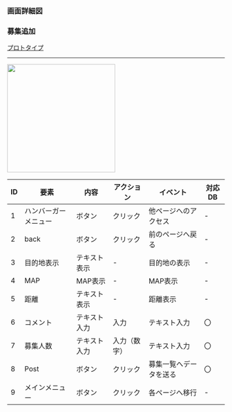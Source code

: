 ### 画面詳細図
### 募集追加
[プロトタイプ](https://www.figma.com/file/YLXi0XXJfyq6239uKAU8LF/cyclinger?node-id=103%3A548)
*****
<img src="./image/AddRec.png" width="250">

|ID|要素|内容|アクション|イベント|対応DB|
|--|----|----|---------|--------|------|
|1|ハンバーガーメニュー|ボタン|クリック|他ページへのアクセス|-|
|2|back|ボタン|クリック|前のページへ戻る|-|
|3|目的地表示|テキスト表示|-|目的地の表示|-|
|4|MAP|MAP表示|-|MAP表示|-|
|5|距離|テキスト表示|-|距離表示|-|
|6|コメント|テキスト入力|入力|テキスト入力|〇|
|7|募集人数|テキスト入力|入力（数字）|テキスト入力|〇|
|8|Post|ボタン|クリック|募集一覧へデータを送る|〇|
|9|メインメニュー|ボタン|クリック|各ページへ移行|-|
